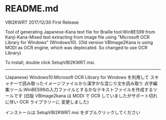﻿# README.md 

VBI2KWRT                 2017/12/30 First Release

Tool of generating Japanese-Kana text file for Braille tool:WinBES99
from Kanji-Kana-Mixed text extracting from image file 
using "Microsoft OCR Library for Windows" (Windows10).
(Old version VBImage2Kana is using MODI as OCR engine,
which was deplecated. So changed to use OCR Library)

To install, double click SetupVBI2KWRT.msi.

*************************************************************************

(Japanese)
Windows10:Microsoft OCR Library for Windows を利用して
スキャナーで読み取ったイメージファイルから漢字かな混じり文を読み取り
点字編集ツール:WinBES99の入力ファイルとするかなテキストファイルを作成するツールです
(旧版 VBImage2kana は MODI で OCR していましたがサポート切れに伴い OCR ライブラリーに
変更しました)

インストールは SetupVBI2KWRT.msi をダブルクリックしてください
